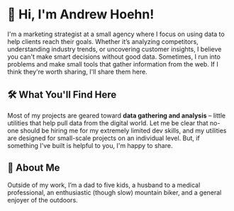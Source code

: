# 👋 Hi, I'm Andrew Hoehn!

I'm a marketing strategist at a small agency where I focus on using data to help clients reach their goals. Whether it’s analyzing competitors, understanding industry trends, or uncovering customer insights, I believe you can't make smart decisions without good data. Sometimes, I run into problems and make small tools that gather information from the web. If I think they're worth sharing, I'll share them here. 
## 🛠️ What You'll Find Here
Most of my projects are geared toward **data gathering and analysis** – little utilities that help pull data from the digital world. Let me be clear that no-one should be hiring me for my extremely limited dev skills, and my utilities are designed for small-scale projects on an individual level.  But, if something I've built is helpful to you, I'm happy to share. 

## 🎒 About Me
Outside of my work, I’m a dad to five kids, a husband to a medical professional, an enthusiastic (though slow) mountain biker, and a general enjoyer of the outdoors.
